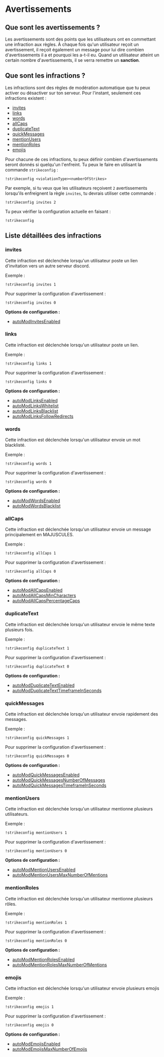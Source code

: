 # Avertissements

## Que sont les avertissements ?

Les avertissements sont des points que les utilisateurs ont en commettant une infraction aux règles. À chaque fois qu'un utilisateur reçoit un avertissement, il reçoit également un message pour lui dire combien d'avertissements il a et pourquoi les a-t-il eu. Quand un utilisateur atteint un certain nombre d'avertissements, il se verra remettre un **sanction**.

## Que sont les infractions ?

Les infractions sont des règles de modération automatique que tu peux activer ou désactiver sur ton serveur. Pour l'instant, seulement ces infractions existent :

- [invites](strikes.md#invites)
- [links](strikes.md#links)
- [words](strikes.md#words)
- [allCaps](strikes.md#allcaps)
- [duplicateText](strikes.md#duplicatetext)
- [quickMessages](strikes.md#quickmessages)
- [mentionUsers](strikes.md#mentionusers)
- [mentionRoles](strikes.md#mentionroles)
- [emojis](strikes.md#emojis)

Pour chacune de ces infractions, tu peux définir combien d'avertissements seront donnés si quelqu'un l'enfreint. Tu peux le faire en utilisant la commande `strikeconfig` :

```text
!strikeconfig <violationType><numberOfStrikes>
```

Par exemple, si tu veux que les utilisateurs reçoivent `2` avertissements lorsqu'ils enfreignent la règle `invites`, tu devrais utiliser cette commande :

```text
!strikeconfig invites 2
```

Tu peux vérifier la configuration actuelle en faisant :

```text
!strikeconfig
```

## Liste détaillées des infractions

### invites

Cette infraction est déclenchée lorsqu'un utilisateur poste un lien d'invitation vers un autre serveur discord.

Exemple :

`!strikeconfig invites 1`

Pour supprimer la configuration d'avertissement :

`!strikeconfig invites 0`

**Options de configuration :**

- [autoModInvitesEnabled](../../reference/settings?id=enabled-2)

### links

Cette infraction est déclenchée lorsqu'un utilisateur poste un lien.

Exemple :

`!strikeconfig links 1`

Pour supprimer la configuration d'avertissement :

`!strikeconfig links 0`

**Options de configuration :**

- [autoModLinksEnabled](../../reference/settings?id=enabled-3)
- [autoModLinksWhitelist](../../reference/settings?id=whitelist)
- [autoModLinksBlacklist](../../reference/settings?id=blacklist)
- [autoModLinksFollowRedirects](../../reference/settings?id=follow-redirects)

### words

Cette infraction est déclenchée lorsqu'un utilisateur envoie un mot blacklisté.

Exemple :

`!strikeconfig words 1`

Pour supprimer la configuration d'avertissement :

`!strikeconfig words 0`

**Options de configuration :**

- [autoModWordsEnabled](../../reference/settings?id=enabled-4)
- [autoModWordsBlacklist](../../reference/settings?id=blacklist-1)

### allCaps

Cette infraction est déclenchée lorsqu'un utilisateur envoie un message principalement en MAJUSCULES.

Exemple :

`!strikeconfig allCaps 1`

Pour supprimer la configuration d'avertissement :

`!strikeconfig allCaps 0`

**Options de configuration :**

- [autoModAllCapsEnabled](../../reference/settings?id=enabled-5)
- [autoModAllCapsMinCharacters](../../reference/settings?id=min-characters)
- [autoModAllCapsPercentageCaps](../../reference/settings?id=percentage-caps)

### duplicateText

Cette infraction est déclenchée lorsqu'un utilisateur envoie le même texte plusieurs fois.

Exemple :

`!strikeconfig duplicateText 1`

Pour supprimer la configuration d'avertissement :

`!strikeconfig duplicateText 0`

**Options de configuration :**

- [autoModDuplicateTextEnabled](../../reference/settings?id=enabled-6)
- [autoModDuplicateTextTimeframeInSeconds](../../reference/settings?id=timeframe-in-seconds)

### quickMessages

Cette infraction est déclenchée lorsqu'un utilisateur envoie rapidement des messages.

Exemple :

`!strikeconfig quickMessages 1`

Pour supprimer la configuration d'avertissement :

`!strikeconfig quickMessages 0`

**Options de configuration :**

- [autoModQuickMessagesEnabled](../../reference/settings?id=enabled-7)
- [autoModQuickMessagesNumberOfMessages](../../reference/settings?id=-of-messages)
- [autoModQuickMessagesTimeframeInSeconds](../../reference/settings?id=timeframe-in-seconds-1)

### mentionUsers

Cette infraction est déclenchée lorsqu'un utilisateur mentionne plusieurs utilisateurs.

Exemple :

`!strikeconfig mentionUsers 1`

Pour supprimer la configuration d'avertissement :

`!strikeconfig mentionUsers 0`

**Options de configuration :**

- [autoModMentionUsersEnabled](../../reference/settings?id=enabled-8)
- [autoModMentionUsersMaxNumberOfMentions](../../reference/settings?id=max-of-mentions)

### mentionRoles

Cette infraction est déclenchée lorsqu'un utilisateur mentionne plusieurs rôles.

Exemple :

`!strikeconfig mentionRoles 1`

Pour supprimer la configuration d'avertissement :

`!strikeconfig mentionRoles 0`

**Options de configuration :**

- [autoModMentionRolesEnabled](../../reference/settings?id=enabled-9)
- [autoModMentionRolesMaxNumberOfMentions](../../reference/settings?id=max-of-mentions-1)

### emojis

Cette infraction est déclenchée lorsqu'un utilisateur envoie plusieurs emojis

Exemple :

`!strikeconfig emojis 1`

Pour supprimer la configuration d'avertissement :

`!strikeconfig emojis 0`

**Options de configuration :**

- [autoModEmojisEnabled](../../reference/settings?id=enabled-10)
- [autoModEmojisMaxNumberOfEmojis](../../reference/settings?id=max-of-emojis)
